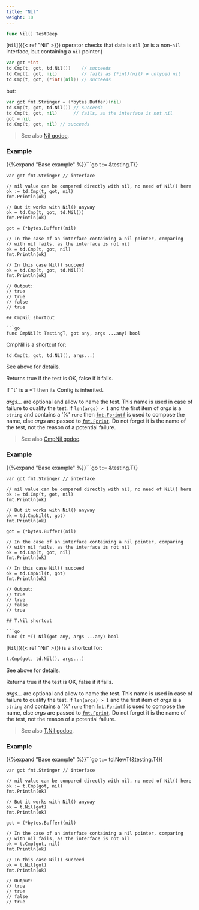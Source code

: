 ```yaml
---
title: "Nil"
weight: 10
---
```


```go
func Nil() TestDeep
```

[`Nil`]({{< ref "Nil" >}}) operator checks that data is `nil` (or is a non-`nil` interface,
but containing a `nil` pointer.)

```go
var got *int
td.Cmp(t, got, td.Nil())    // succeeds
td.Cmp(t, got, nil)         // fails as (*int)(nil) ≠ untyped nil
td.Cmp(t, got, (*int)(nil)) // succeeds
```

but:

```go
var got fmt.Stringer = (*bytes.Buffer)(nil)
td.Cmp(t, got, td.Nil()) // succeeds
td.Cmp(t, got, nil)      // fails, as the interface is not nil
got = nil
td.Cmp(t, got, nil) // succeeds
```


> See also [<i class='fas fa-book'></i> Nil godoc](https://pkg.go.dev/github.com/maxatome/go-testdeep/td#Nil).

### Example

{{%expand "Base example" %}}```go
	t := &testing.T{}

	var got fmt.Stringer // interface

	// nil value can be compared directly with nil, no need of Nil() here
	ok := td.Cmp(t, got, nil)
	fmt.Println(ok)

	// But it works with Nil() anyway
	ok = td.Cmp(t, got, td.Nil())
	fmt.Println(ok)

	got = (*bytes.Buffer)(nil)

	// In the case of an interface containing a nil pointer, comparing
	// with nil fails, as the interface is not nil
	ok = td.Cmp(t, got, nil)
	fmt.Println(ok)

	// In this case Nil() succeed
	ok = td.Cmp(t, got, td.Nil())
	fmt.Println(ok)

	// Output:
	// true
	// true
	// false
	// true

```{{% /expand%}}
## CmpNil shortcut

```go
func CmpNil(t TestingT, got any, args ...any) bool
```

CmpNil is a shortcut for:

```go
td.Cmp(t, got, td.Nil(), args...)
```

See above for details.

Returns true if the test is OK, false if it fails.

If "t" is a *T then its Config is inherited.

*args...* are optional and allow to name the test. This name is
used in case of failure to qualify the test. If `len(args) > 1` and
the first item of *args* is a `string` and contains a '%' `rune` then
[`fmt.Fprintf`](https://pkg.go.dev/fmt/#Fprintf) is used to compose the name, else *args* are passed to
[`fmt.Fprint`](https://pkg.go.dev/fmt/#Fprint). Do not forget it is the name of the test, not the
reason of a potential failure.


> See also [<i class='fas fa-book'></i> CmpNil godoc](https://pkg.go.dev/github.com/maxatome/go-testdeep/td#CmpNil).

### Example

{{%expand "Base example" %}}```go
	t := &testing.T{}

	var got fmt.Stringer // interface

	// nil value can be compared directly with nil, no need of Nil() here
	ok := td.Cmp(t, got, nil)
	fmt.Println(ok)

	// But it works with Nil() anyway
	ok = td.CmpNil(t, got)
	fmt.Println(ok)

	got = (*bytes.Buffer)(nil)

	// In the case of an interface containing a nil pointer, comparing
	// with nil fails, as the interface is not nil
	ok = td.Cmp(t, got, nil)
	fmt.Println(ok)

	// In this case Nil() succeed
	ok = td.CmpNil(t, got)
	fmt.Println(ok)

	// Output:
	// true
	// true
	// false
	// true

```{{% /expand%}}
## T.Nil shortcut

```go
func (t *T) Nil(got any, args ...any) bool
```

[`Nil`]({{< ref "Nil" >}}) is a shortcut for:

```go
t.Cmp(got, td.Nil(), args...)
```

See above for details.

Returns true if the test is OK, false if it fails.

*args...* are optional and allow to name the test. This name is
used in case of failure to qualify the test. If `len(args) > 1` and
the first item of *args* is a `string` and contains a '%' `rune` then
[`fmt.Fprintf`](https://pkg.go.dev/fmt/#Fprintf) is used to compose the name, else *args* are passed to
[`fmt.Fprint`](https://pkg.go.dev/fmt/#Fprint). Do not forget it is the name of the test, not the
reason of a potential failure.


> See also [<i class='fas fa-book'></i> T.Nil godoc](https://pkg.go.dev/github.com/maxatome/go-testdeep/td#T.Nil).

### Example

{{%expand "Base example" %}}```go
	t := td.NewT(&testing.T{})

	var got fmt.Stringer // interface

	// nil value can be compared directly with nil, no need of Nil() here
	ok := t.Cmp(got, nil)
	fmt.Println(ok)

	// But it works with Nil() anyway
	ok = t.Nil(got)
	fmt.Println(ok)

	got = (*bytes.Buffer)(nil)

	// In the case of an interface containing a nil pointer, comparing
	// with nil fails, as the interface is not nil
	ok = t.Cmp(got, nil)
	fmt.Println(ok)

	// In this case Nil() succeed
	ok = t.Nil(got)
	fmt.Println(ok)

	// Output:
	// true
	// true
	// false
	// true

```{{% /expand%}}
